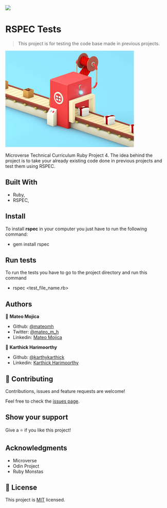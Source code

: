 ![](https://img.shields.io/badge/Microverse-blueviolet)

# RSPEC Tests

> This project is for testing the code base made in previous projects.

![](./packing.gif)

Microverse Technical Curriculum Ruby Project 4.
The idea behind the project is to take your already existing code done in previous projects and test them using RSPEC.

## Built With

- Ruby,
- RSPEC,


## Install
To install **rspec** in your computer you just have to run the following command:

- gem install rspec

## Run tests
To run the tests you have to go to the project directory and run this command

- rspec <test_file_name.rb>


## Authors

👤 **Mateo Mojica**
- Github: [@mateomh](https://github.com/mateomh)
- Twitter: [@mateo_m_h](https://twitter.com/mateo_m_h)
- Linkedin: [Mateo Mojica](https://linkedin.com/mateo_mojica_hernandez)

👤 **Karthick Harimoorthy**

- Github: [@karthykarthick](https://github.com/karthykarthick)
- Linkedin: [Karthick Harimoorthy](https://www.linkedin.com/in/karthick-harimoorthy/)

## 🤝 Contributing

Contributions, issues and feature requests are welcome!

Feel free to check the [issues page](issues/).

## Show your support

Give a ⭐️ if you like this project!

## Acknowledgments

- Microverse
- Odin Project
- Ruby Monstas

## 📝 License

This project is [MIT](https://opensource.org/licenses/MIT) licensed.